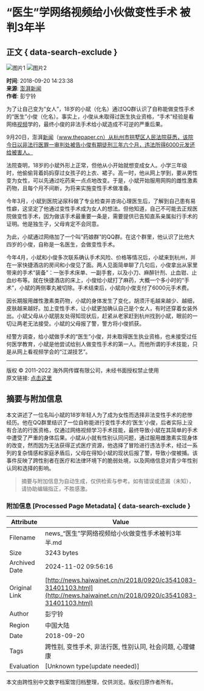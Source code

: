 # “医生”学网络视频给小伙做变性手术 被判3年半

## 正文 { data-search-exclude }


![图片1](https://statics.haiwainet.cn/tpl/2015-10-30/images/app-n.jpg)
![图片2](https://statics.haiwainet.cn/tpl/2015-10-30/images/wap.jpg)

**时间**: 2018-09-20 14:23:38  
**来源**: [澎湃新闻](https://www.thepaper.cn/newsDetail_forward_2459458)  
**作者**: 彭宁铃  

为了让自己变为“女人”，18岁的小斌（化名）通过QQ群认识了自称能做变性手术的“医生”小俊（化名）。事实上，小俊从未取得过医生执业资格，“手术”经验是看网络[视频](http://v.haiwainet.cn/)学的，最终小俊的非法手术给小斌造成不可逆的严重后果。

9月20日，澎湃[新闻](http://world.haiwainet.cn/)（www.thepaper.cn）从杭州市拱墅区人民法院获悉，该院今日以非法行医罪一审判处被告小俊有期徒刑三年六个月，违法所得6000元发还给被害人。

法院查明，18岁的小斌外形上正常，但他从小开始就想变成女人。小学三年级时，他偷偷背着妈妈穿过女孩子的上衣、裙子。高一时，他从网上学到，要从男性变为女性，可以先通过吃药来一点点地改变。于是，小斌开始服用网购的雌性激素药物，且每个月不间断，为将来实施变性手术做准备。

今年3月，小斌到医院泌尿科做了专业检查并咨询心理医生后，了解到自己患有易性癖，这坚定了他通过变性手术成为女人的想法。但他知道，自己不可能去正规医院做变性手术，因为做该手术最重要一条是，需要提供已告知直系亲属拟行手术的证明。他是独生子，父母肯定不会同意。

为此，小斌通过网络加了一个叫“药娘群”的QQ群。在这个群里，他认识了比他大四岁的小俊，自称是一名医生，会做变性手术。

今年4月，小斌和小俊多次联系确认手术风险、价格等情况后，小斌来到杭州，并在一家快捷酒店的房间和小俊见了面。两人见面简单聊了几句后，小俊拿出从家里带来的手术“装备”：一张手术床单、一副手套，以及小刀、麻醉针剂、止血钳、止血纱布等。就在快捷酒店的床上，小俊给小斌打了麻药，大概一个多小时的“手术”，小斌的两侧睾丸被切除。手术结束后，小斌向小俊支付了6000元手术费。

因长期服用雌性激素类药物，小斌的身体发生了变化，胡须汗毛越来越少、越细，皮肤越来越好。加上变性手术，让小斌更加确认自己是个女人，有时还穿着女装外出。小斌父母从小斌朋友处得知现状后，赶紧从老家赶到杭州找到小斌，眼前的一切让两老无法接受。小斌的父母报了警，警方将小俊抓获。

经警方调查，给小斌做手术的“医生”小俊，并未取得医生执业资格，也未接受过任何医学教育，小斌是他尝试给别人做变性手术的第一人。而他所谓的手术技能，只是从网上看视频学会的“江湖技艺”。

---

版权 © 2011-2022 海外网传媒有限公司，未经书面授权禁止使用  
原文链接: [点击这里](https://www.thepaper.cn/newsDetail_forward_2459458)
<!-- tcd_original_link http://news.haiwainet.cn/n/2018/0920/c3541083-31401103.html -->
## 摘要与附加信息

<!-- tcd_abstract -->
本文讲述了一位名叫小斌的18岁年轻人为了成为女性而选择非法变性手术的悲惨经历。他在QQ群里结识了一位自称能进行变性手术的‘医生’小俊，后者实际上没有合法的行医资格，仅通过网络视频学习手术技能，最终导致小斌在其简单的手术中遭受了严重的身体后果。小斌从小就有性别认同问题，通过服用雌激素实现身体的改变，然而因为无法获得正式医疗资源，他选择了冒险进行违法手术，经过一系列的复杂情感和家庭矛盾后，父母在得知小斌的现状后报了警，导致小俊被捕。该事件反映了跨性别者在医疗和法律环境下的脆弱处境，以及网络信息对青少年性别认同和选择的影响。
<!-- tcd_abstract_end -->

> 摘要与附加信息为自动生成，仅供检索与参考。如有错误或遗漏（未知），请协助编辑指正，不胜感激。

### 附加信息 [Processed Page Metadata] { data-search-exclude }

| Attribute       | Value                                  |
|-----------------|----------------------------------------|
| Filename        | news_“医生”学网络视频给小伙做变性手术被判3年半.md                             |
| Size            | 3243 bytes                           |
| Archived Date   | 2024-11-02 09:56:16                             |
| Original Link   | [http://news.haiwainet.cn/n/2018/0920/c3541083-31401103.html](http://news.haiwainet.cn/n/2018/0920/c3541083-31401103.html)                       |
| Author          | 彭宁铃                               |
| Region          | 中国大陆                               |
| Date            | 2018-09-20                                 |
| Tags            | 跨性别, 变性手术, 非法行医, 性别认同, 社会问题, 心理健康                                 |
| Evaluation            | [Unknown type(update needed)]                                 |
<!-- tcd_table_end -->

本文由跨性别中文数字档案馆归档整理，仅供浏览。版权归原作者所有。

